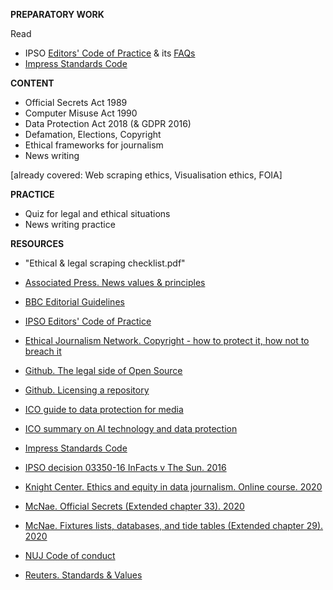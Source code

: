 **PREPARATORY WORK**

Read

- IPSO [Editors' Code of Practice](https://www.ipso.co.uk/editors-code-of-practice/) & its [FAQs](https://www.ipso.co.uk/faqs/editors-code/)
- [Impress Standards Code](https://www.impress.press/standards/)

**CONTENT**

- Official Secrets Act 1989
- Computer Misuse Act 1990
- Data Protection Act 2018 (& GDPR 2016)
- Defamation, Elections, Copyright
- Ethical frameworks for journalism
- News writing

[already covered: Web scraping ethics, Visualisation ethics, FOIA]

**PRACTICE**

- Quiz for legal and ethical situations
- News writing practice

**RESOURCES**

- "Ethical & legal scraping checklist.pdf"

- [Associated Press. News values & principles](https://www.ap.org/about/news-values-and-principles/downloads/ap-news-values-and-principles.pdf)
- [BBC Editorial Guidelines](https://www.bbc.com/editorialguidelines/)
- [IPSO Editors' Code of Practice](https://www.ipso.co.uk/editors-code-of-practice/)
- [Ethical Journalism Network. Copyright - how to protect it, how not to breach it](https://ethicaljournalismnetwork.org/resources/courses/copyright)
- [Github. The legal side of Open Source](https://opensource.guide/legal/)
- [Github. Licensing a repository](https://docs.github.com/en/free-pro-team@latest/github/creating-cloning-and-archiving-repositories/licensing-a-repository)
- [ICO guide to data protection for media](https://ico.org.uk/media/for-organisations/documents/1547/data-protection-and-journalism-quick-guide.pdf)
- [ICO summary on AI technology and data protection](https://ico.org.uk/for-organisations/guide-to-dp/key-data-protection-themes/explaining-decisions-made-with-artificial-intelligence/part-1-the-basics-of-explaining-ai/legal-framework/)
- [Impress Standards Code](https://www.impress.press/standards/)
- [IPSO decision 03350-16 InFacts v The Sun. 2016](https://www.ipso.co.uk/rulings-and-resolution-statements/ruling/?id=03350-16)
- [Knight Center. Ethics and equity in data journalism. Online course. 2020](https://www.journalismcourses.org/course/equity-ethics-in-data-journalism-hands-on-approaches-to-getting-your-data-right-2/)
- [McNae. Official Secrets (Extended chapter 33). 2020](https://learninglink.oup.com/access/mcnaes25e-resources#tag_chapter-33)
- [McNae. Fixtures lists, databases, and tide tables (Extended chapter 29). 2020](https://learninglink.oup.com/access/mcnaes25e-resources#tag_chapter-29)
- [NUJ Code of conduct](https://www.nuj.org.uk/about/nuj-code/)
- [Reuters. Standards & Values](https://handbook.reuters.com/index.php?title=Standards_and_Values)

